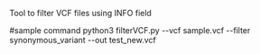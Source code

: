 Tool to filter VCF files using INFO field

#sample command
python3 filterVCF.py --vcf sample.vcf --filter synonymous_variant --out test_new.vcf

